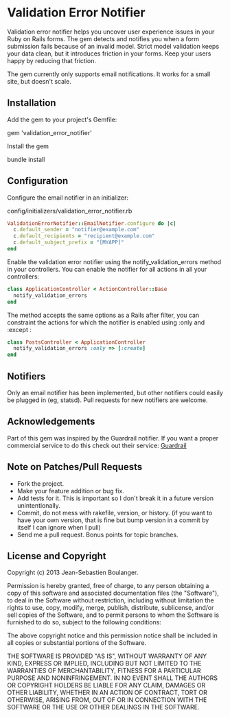 # Validation Error Notifier

Validation error notifier helps you uncover user experience
issues in your Ruby on Rails forms. The gem detects and notifies
you when a form submission fails because of an invalid model.
Strict model validation keeps your data clean, but it introduces
friction in your forms. Keep your users happy by reducing that
friction.

The gem currently only supports email notifications. It works
for a small site, but doesn't scale.

## Installation

Add the gem to your project's Gemfile:

  gem 'validation_error_notifier'

Install the gem

  bundle install


## Configuration

Configure the email notifier in an initializer:

config/initializers/validation_error_notifier.rb

```ruby
ValidationErrorNotifier::EmailNotifier.configure do |c|
  c.default_sender = "notifier@example.com"
  c.default_recipients = "recipient@example.com"
  c.default_subject_prefix = "[MYAPP]"
end
```

Enable the validation error notifier using the
notify_validation_errors method in your controllers. You can
enable the notifier for all actions in all your controllers:

```ruby
class ApplicationController < ActionController::Base
  notify_validation_errors
end
```

The method accepts the same options as a Rails after filter,
you can constraint the actions for which the notifier is
enabled using :only and :except :

```ruby
class PostsController < ApplicationController
  notify_validation_errors :only => [:create]
end
```

## Notifiers ##

Only an email notifier has been implemented, but other notifiers
could easily be plugged in (eg, statsd). Pull requests
for new notifiers are welcome.

## Acknowledgements

Part of this gem was inspired by the Guardrail notifier.
If you want a proper commercial service to do this
check out their service: [Guardrail](http://guardrailapp.com/)

## Note on Patches/Pull Requests

* Fork the project.
* Make your feature addition or bug fix.
* Add tests for it. This is important so I don't break it in a
  future version unintentionally.
* Commit, do not mess with rakefile, version, or history.  (if you want to
  have your own version, that is fine but bump version in a commit by itself I
  can ignore when I pull)
* Send me a pull request. Bonus points for topic branches.


## License and Copyright

Copyright (c) 2013 Jean-Sebastien Boulanger.

Permission is hereby granted, free of charge, to any person obtaining
a copy of this software and associated documentation files (the
"Software"), to deal in the Software without restriction, including
without limitation the rights to use, copy, modify, merge, publish,
distribute, sublicense, and/or sell copies of the Software, and to
permit persons to whom the Software is furnished to do so, subject to
the following conditions:

The above copyright notice and this permission notice shall be
included in all copies or substantial portions of the Software.

THE SOFTWARE IS PROVIDED "AS IS", WITHOUT WARRANTY OF ANY KIND,
EXPRESS OR IMPLIED, INCLUDING BUT NOT LIMITED TO THE WARRANTIES OF
MERCHANTABILITY, FITNESS FOR A PARTICULAR PURPOSE AND
NONINFRINGEMENT. IN NO EVENT SHALL THE AUTHORS OR COPYRIGHT HOLDERS BE
LIABLE FOR ANY CLAIM, DAMAGES OR OTHER LIABILITY, WHETHER IN AN ACTION
OF CONTRACT, TORT OR OTHERWISE, ARISING FROM, OUT OF OR IN CONNECTION
WITH THE SOFTWARE OR THE USE OR OTHER DEALINGS IN THE SOFTWARE.
